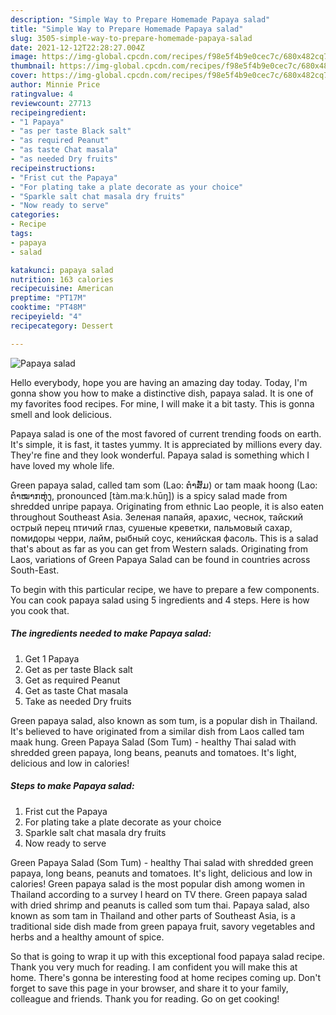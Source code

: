 ```yaml
---
description: "Simple Way to Prepare Homemade Papaya salad"
title: "Simple Way to Prepare Homemade Papaya salad"
slug: 3505-simple-way-to-prepare-homemade-papaya-salad
date: 2021-12-12T22:28:27.004Z
image: https://img-global.cpcdn.com/recipes/f98e5f4b9e0cec7c/680x482cq70/papaya-salad-recipe-main-photo.jpg
thumbnail: https://img-global.cpcdn.com/recipes/f98e5f4b9e0cec7c/680x482cq70/papaya-salad-recipe-main-photo.jpg
cover: https://img-global.cpcdn.com/recipes/f98e5f4b9e0cec7c/680x482cq70/papaya-salad-recipe-main-photo.jpg
author: Minnie Price
ratingvalue: 4
reviewcount: 27713
recipeingredient:
- "1 Papaya"
- "as per taste Black salt"
- "as required Peanut"
- "as taste Chat masala"
- "as needed Dry fruits"
recipeinstructions:
- "Frist cut the Papaya"
- "For plating take a plate decorate as your choice"
- "Sparkle salt chat masala dry fruits"
- "Now ready to serve"
categories:
- Recipe
tags:
- papaya
- salad

katakunci: papaya salad 
nutrition: 163 calories
recipecuisine: American
preptime: "PT17M"
cooktime: "PT48M"
recipeyield: "4"
recipecategory: Dessert

---
```



![Papaya salad](https://img-global.cpcdn.com/recipes/f98e5f4b9e0cec7c/680x482cq70/papaya-salad-recipe-main-photo.jpg)

Hello everybody, hope you are having an amazing day today. Today, I'm gonna show you how to make a distinctive dish, papaya salad. It is one of my favorites food recipes. For mine, I will make it a bit tasty. This is gonna smell and look delicious.

Papaya salad is one of the most favored of current trending foods on earth. It's simple, it is fast, it tastes yummy. It is appreciated by millions every day. They're fine and they look wonderful. Papaya salad is something which I have loved my whole life.

Green papaya salad, called tam som (Lao: ຕໍາສົ້ມ) or tam maak hoong (Lao: ຕໍາໝາກຫຸ່ງ, pronounced [tàm.maːk.hūŋ]) is a spicy salad made from shredded unripe papaya. Originating from ethnic Lao people, it is also eaten throughout Southeast Asia. Зеленая папайя, арахис, чеснок, тайский острый перец птичий глаз, сушеные креветки, пальмовый сахар, помидоры черри, лайм, рыбный соус, кенийская фасоль. This is a salad that&#39;s about as far as you can get from Western salads. Originating from Laos, variations of Green Papaya Salad can be found in countries across South-East.


To begin with this particular recipe, we have to prepare a few components. You can cook papaya salad using 5 ingredients and 4 steps. Here is how you cook that.

<!--inarticleads1-->

##### The ingredients needed to make Papaya salad:

1. Get 1 Papaya
1. Get as per taste Black salt
1. Get as required Peanut
1. Get as taste Chat masala
1. Take as needed Dry fruits


Green papaya salad, also known as som tum, is a popular dish in Thailand. It&#39;s believed to have originated from a similar dish from Laos called tam maak hung. Green Papaya Salad (Som Tum) - healthy Thai salad with shredded green papaya, long beans, peanuts and tomatoes. It&#39;s light, delicious and low in calories! 

<!--inarticleads2-->

##### Steps to make Papaya salad:

1. Frist cut the Papaya
1. For plating take a plate decorate as your choice
1. Sparkle salt chat masala dry fruits
1. Now ready to serve


Green Papaya Salad (Som Tum) - healthy Thai salad with shredded green papaya, long beans, peanuts and tomatoes. It&#39;s light, delicious and low in calories! Green papaya salad is the most popular dish among women in Thailand according to a survey I heard on TV there. Green papaya salad with dried shrimp and peanuts is called som tum thai. Papaya salad, also known as som tam in Thailand and other parts of Southeast Asia, is a traditional side dish made from green papaya fruit, savory vegetables and herbs and a healthy amount of spice. 

So that is going to wrap it up with this exceptional food papaya salad recipe. Thank you very much for reading. I am confident you will make this at home. There's gonna be interesting food at home recipes coming up. Don't forget to save this page in your browser, and share it to your family, colleague and friends. Thank you for reading. Go on get cooking!
